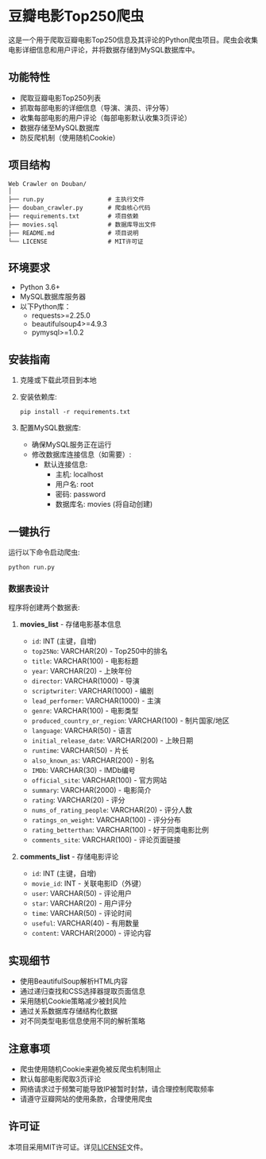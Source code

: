 # 豆瓣电影Top250爬虫

这是一个用于爬取豆瓣电影Top250信息及其评论的Python爬虫项目。爬虫会收集电影详细信息和用户评论，并将数据存储到MySQL数据库中。

## 功能特性

- 爬取豆瓣电影Top250列表
- 抓取每部电影的详细信息（导演、演员、评分等）
- 收集每部电影的用户评论（每部电影默认收集3页评论）
- 数据存储至MySQL数据库
- 防反爬机制（使用随机Cookie）

## 项目结构

```
Web Crawler on Douban/
│
├── run.py                  # 主执行文件
├── douban_crawler.py       # 爬虫核心代码
├── requirements.txt        # 项目依赖
├── movies.sql              # 数据库导出文件
├── README.md               # 项目说明
└── LICENSE                 # MIT许可证
```

## 环境要求

- Python 3.6+
- MySQL数据库服务器
- 以下Python库：
  - requests>=2.25.0
  - beautifulsoup4>=4.9.3
  - pymysql>=1.0.2

## 安装指南

1. 克隆或下载此项目到本地

2. 安装依赖库:
   ```
   pip install -r requirements.txt
   ```

3. 配置MySQL数据库:
   - 确保MySQL服务正在运行
   - 修改数据库连接信息（如需要）:
     - 默认连接信息: 
       - 主机: localhost
       - 用户名: root
       - 密码: password
       - 数据库名: movies (将自动创建)

## 一键执行

运行以下命令启动爬虫:

```
python run.py
```

### 数据表设计

程序将创建两个数据表:

1. **movies_list** - 存储电影基本信息
   - `id`: INT (主键，自增)
   - `top25No`: VARCHAR(20) - Top250中的排名
   - `title`: VARCHAR(100) - 电影标题
   - `year`: VARCHAR(20) - 上映年份
   - `director`: VARCHAR(1000) - 导演
   - `scriptwriter`: VARCHAR(1000) - 编剧
   - `lead_performer`: VARCHAR(1000) - 主演
   - `genre`: VARCHAR(100) - 电影类型
   - `produced_country_or_region`: VARCHAR(100) - 制片国家/地区
   - `language`: VARCHAR(50) - 语言
   - `initial_release_date`: VARCHAR(200) - 上映日期
   - `runtime`: VARCHAR(50) - 片长
   - `also_known_as`: VARCHAR(200) - 别名
   - `IMDb`: VARCHAR(30) - IMDb编号
   - `official_site`: VARCHAR(100) - 官方网站
   - `summary`: VARCHAR(2000) - 电影简介
   - `rating`: VARCHAR(20) - 评分
   - `nums_of_rating_people`: VARCHAR(20) - 评分人数
   - `ratings_on_weight`: VARCHAR(100) - 评分分布
   - `rating_betterthan`: VARCHAR(100) - 好于同类电影比例
   - `comments_site`: VARCHAR(100) - 评论页面链接

2. **comments_list** - 存储电影评论
   - `id`: INT (主键，自增)
   - `movie_id`: INT - 关联电影ID（外键）
   - `user`: VARCHAR(50) - 评论用户
   - `star`: VARCHAR(20) - 用户评分
   - `time`: VARCHAR(50) - 评论时间
   - `useful`: VARCHAR(40) - 有用数量
   - `content`: VARCHAR(2000) - 评论内容

## 实现细节

- 使用BeautifulSoup解析HTML内容
- 通过递归查找和CSS选择器提取页面信息
- 采用随机Cookie策略减少被封风险
- 通过关系数据库存储结构化数据
- 对不同类型电影信息使用不同的解析策略

## 注意事项

- 爬虫使用随机Cookie来避免被反爬虫机制阻止
- 默认每部电影爬取3页评论
- 网络请求过于频繁可能导致IP被暂时封禁，请合理控制爬取频率
- 请遵守豆瓣网站的使用条款，合理使用爬虫

## 许可证

本项目采用MIT许可证。详见[LICENSE](LICENSE)文件。
